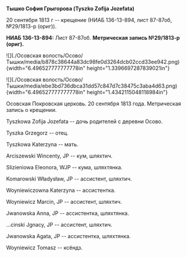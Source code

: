 **Тышко София Грыгорова (Tyszko Zofija Jozefata)**

20 сентября 1813 г -- крещение (НИАБ 136-13-894, лист 87-87об,
№29/1813-р (ориг)).

**НИАБ 136-13-894:** Лист 87-87об. **Метрическая запись №29/1813-р
(ориг).**

![](./Осовская волость/Осово/Тышки/media/b878c38644a83dc98fe0d3264dcb02ccd33ee942.png){width="6.496527777777778in"
height="1.3396697287839021in"}

![](./Осовская волость/Осово/Тышки/media/ebe3bd736dbca31dd57c847d7c38475c3aba4d63.png){width="6.496527777777778in"
height="1.4342115048118984in"}

Осовская Покровская церковь. 20 сентября 1813 года. Метрическая запись о
крещении.

Tyszkowa Zofija Jozefata -- дочь родителей с деревни Осовo.

Tyszka Grzegorz -- отец.

Tyszkowa Katerzyna -- мать.

Arciszewski Wincenty, JP -- кум, шляхтич.

Slizieniowa Eleonora, WJP -- кума, шляхтянка.

Komarowski Władysław, JP -- ассистент, шляхтич.

Woyniewiczowna Katerzyna -- ассистентка.

Woyniewicz Marcin, JP -- ассистент, шляхтич.

Jwanowska Anna, JP -- ассистентка, шляхтянка.

\...cinski Jgnacy, JP -- ассистент, шляхтич.

Jwanowska Agata, JP -- ассистентка, шляхтянка.

Woyniewicz Tomasz -- ксёндз.
